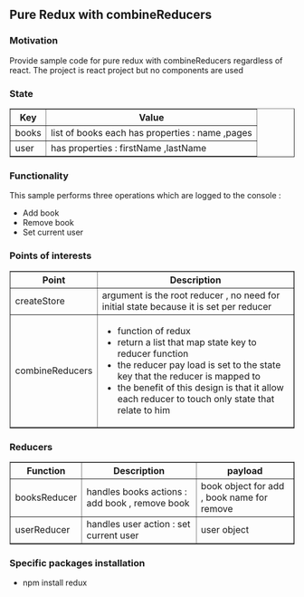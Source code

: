 <h2>Pure Redux with combineReducers</h2>


<h3>Motivation</h3>
Provide sample code for pure redux with combineReducers regardless of react. 
The project is react project but no components are used

<h3>State</h3>
<table border=1>
  <tr>
    <th>Key</th>
    <th>Value</th> 
  </tr>
<tr>
<td>books</td>
<td>list of books each has properties : name ,pages </td>
</tr>
<tr>
<td>user</td>
<td>has properties : firstName ,lastName</td>
</tr>
</table>

<h3>Functionality</h3>
This sample performs three operations which are logged to the console :
<ul>
<li>Add book</li>
<li>Remove book</li>
<li>Set current user</li>
</ul>
 

<h3>Points of interests</h3>
<table border=1>
  <tr>
    <th>Point</th>
    <th>Description</th> 
  </tr>
<tr>
<td>createStore</td>
<td>argument is the root reducer , no need for initial state because it is set per reducer</td>
</tr>

  <tr>
    <td>combineReducers</td> 
    <td>
<ul>
<li>function of redux</li>
<li>return a list that map state key to reducer function</li>
<li>the reducer pay load is set to the state key that the reducer is mapped to</li>
<li>the benefit of this design is that it allow each reducer to touch only state that relate to him</li>

</ul>
</td>
  </tr>
 </table>
 


<h3>Reducers</h3>
<table border=1>
  <tr>
    <th>Function</th>
    <th>Description</th> 
    <th>payload</th> 
  </tr>
<tr>
<td>booksReducer</td>
<td>handles books actions : add book , remove book </td>
<td>book object for add , book name for remove</td>
</tr>
<tr>
<td>userReducer</td>
<td>handles user action : set current user</td>
<td>user object</td>
</tr>
</table>
 


 
<h3>Specific packages installation</h3>
<ul>
  <li>npm install redux</li>
</ul>
  
  